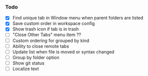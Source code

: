 ### Todo

- [x] Find unique tab in Window menu when parent folders are listed
- [x] Save custom order in workspace config
- [x] Show trash icon if tab is in trash
- [ ] "Close Other Tabs" menu item ??
- [ ] Custom ordering for grouped by kind
- [ ] Ability to close remote tabs
- [ ] Update list when file is moved or syntax changed
- [ ] Group by folder option
- [ ] Show git status
- [ ] Localize text

